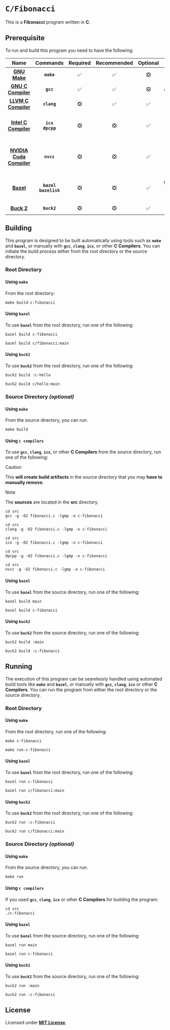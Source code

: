 # `C/Fibonacci`

This is a **Fibonacci** program written in **C**.

## Prerequisite

To run and build this program you need to have the following:

<div align="center">

| Name | Commands | Required | Recommended | Optional | Notes |
|:----:|:--------:|:--------:|:-----------:|:--------:|:-----:|
| [**GNU Make**](https://www.gnu.org/software/make/) | **`make`** | &#9989; | &#9989; | &#10062; | **`apt install make`** |
| [**GNU C Compiler**](https://gcc.gnu.org) | **`gcc`** | &#9989; | &#9989; | &#10062; | **`apt install gcc`** |
| [**LLVM C Compiler**](https://releases.llvm.org/download.html) | **`clang`** | &#10062; | &#9989; | &#9989; | **`apt install clang`** |
| [**Intel C Compiler**](https://www.intel.com/content/www/us/en/developer/tools/oneapi/dpc-compiler.html) | **`icx`**<br>**`dpcpp`** | &#10062; | &#10062; | &#9989; | **`apt install intel-basekit`**<br>or<br>**`apt install intel-hpckit`** |
| [**NVIDIA Cuda Compiler**](https://developer.nvidia.com/cuda-downloads) | **`nvcc`** | &#10062; | &#10062; | &#9989; | **`apt install nvidia-cuda-toolkit`**<br>or<br>**`apt install cuda`** |
| [**Bazel**](https://bazel.build/) | **`bazel`**<br>**`bazelisk`** | &#10062; | &#10062; | &#9989; | **`npm install -g @bazel/bazelisk`**<br>or<br>**`apt install bazel`** |
| [**Buck 2**](https://buck2.build/docs/getting_started/) | **`buck2`** | &#10062; | &#10062; | &#9989; | **`cargo install buck2`** |

</div>

## Building

This program is designed to be built automatically using tools such as
**`make`** and **`bazel`**, or manually with **`gcc`**, **`clang`**, **`icx`**,
or other **C Compilers**. You can initiate the build process either from the
root directory or the source directory.

### Root Directory

#### Using `make`

From the root directory:

```
make build-c-fibonacci
```

#### Using `bazel`

To use **`bazel`** from the root directory, run one of the following:

```
bazel build c-fibonacci
```
```
bazel build c/fibonacci:main
```

#### Using `buck2`

To use **`buck2`** from the root directory, run one of the following:

```
buck2 build :c-hello
```
```
buck2 build c/hello:main
```

### Source Directory _(optional)_

#### Using `make`

From the source directory, you can run:

```
make build
```

#### Using `c compilers`

To use **`gcc`**, **`clang`**, **`icx`**, or other **C Compilers** from the
source directory, run one of the following:

> [!CAUTION]
> This **will create build artifacts** in the source directory that you may
> **have to manually remove**.

> [!NOTE]
> The **sources** are located in the **src** directory.

```
cd src
gcc -g -O2 fibonacci.c -lgmp -o c-fibonacci
```
```
cd src
clang -g -O2 fibonacci.c -lgmp -o c-fibonacci
```
```
cd src
icx -g -O2 fibonacci.c -lgmp -o c-fibonacci
```
```
cd src
dpcpp -g -O2 fibonacci.c -lgmp -o c-fibonacci
```
```
cd src
nvcc -g -O2 fibonacci.c -lgmp -o c-fibonacci
```

#### Using `bazel`

To use **`bazel`** from the source directory, run one of the following:

```
bazel build main
```
```
bazel build c-fibonacci
```

#### Using `buck2`

To use **`buck2`** from the source directory, run one of the following:

```
buck2 build :main
```
```
buck2 build :c-fibonacci
```

## Running

The execution of this program can be seamlessly handled using automated build
tools like **`make`** and **`bazel`**, or manually with **`gcc`**, **`clang`**,
**`icx`** or other **C Compilers**. You can run the program from either the root
directory or the source directory.

### Root Directory

#### Using `make`

From the root directory, run one of the following:

```
make c-fibonacci
```
```
make run-c-fibonacci
```

#### Using `bazel`

To use **`bazel`** from the root directory, run one of the following:

```
bazel run c-fibonacci
```
```
bazel run c/fibonacci:main
```

#### Using `buck2`

To use **`buck2`** from the root directory, run one of the following:

```
buck2 run :c-fibonacci
```
```
buck2 run c/fibonacci:main
```

### Source Directory _(optional)_

#### Using `make`

From the source directory, you can run:

```
make run
```

#### Using `c compilers`

If you used **`gcc`**, **`clang`**, **`icx`** or other **C Compilers** for
building the program:

```
cd src
./c-fibonacci
```

#### Using `bazel`

To use **`bazel`** from the source directory, run one of the following:

```
bazel run main
```
```
bazel run c-fibonacci
```

#### Using `buck2`

To use **`buck2`** from the source directory, run one of the following:

```
buck2 run :main
```
```
buck2 run :c-fibonacci
```

## License

Licensed under [**MIT License**](LICENSE).
